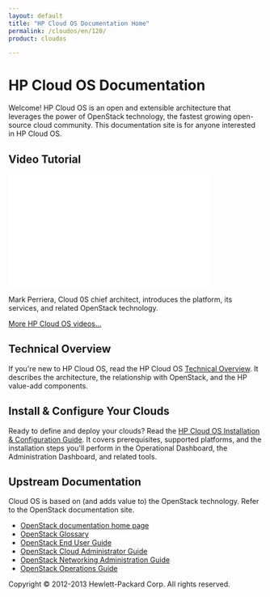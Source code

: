 ```yaml
---
layout: default
title: "HP Cloud OS Documentation Home"
permalink: /cloudos/en/120/
product: cloudos

---
```


# HP Cloud OS Documentation

Welcome! HP Cloud OS is an open and extensible architecture that leverages the power of OpenStack technology, 
the fastest growing open-source cloud community. This documentation site is for anyone interested in HP Cloud OS.

## Video Tutorial

<iframe width="400" height="225" src="//www.youtube.com/embed/Ba2wMPU5tpk" frameborder="0" allowfullscreen> </iframe>

Mark Perriera, Cloud 0S chief architect, introduces the platform, its services, and related OpenStack technology.

[More HP Cloud OS videos...](/cloudos/en/120/videos/)

## Technical Overview

If you're new to HP Cloud OS, read the HP Cloud OS [Technical Overview](/cloudos/en/120/overview/). It describes the architecture, 
the relationship with OpenStack, and the HP value-add components.

## Install &amp; Configure Your Clouds

Ready to define and deploy your clouds? Read the [HP Cloud OS Installation &amp; Configuration Guide](/cloudos/en/120/install/). 
It covers prerequisites, supported platforms, and the installation steps you'll perform in the Operational Dashboard, the Administration Dashboard, and related tools.

## Upstream Documentation

Cloud OS is based on (and adds value to) the OpenStack technology. Refer to the OpenStack documentation site.

* [OpenStack documentation home page](http://docs.openstack.org/)
* [OpenStack Glossary](http://docs.openstack.org/glossary/content/glossary.html)
* [OpenStack End User Guide](http://docs.openstack.org/user-guide/content/index.html)
* [OpenStack Cloud Administrator Guide](http://docs.openstack.org/trunk/openstack-compute/admin/content/index.html)
* [OpenStack Networking Administration Guide](http://docs.openstack.org/trunk/openstack-network/admin/content/index.html)
* [OpenStack Operations Guide](http://docs.openstack.org/trunk/openstack-ops/content/index.html)

Copyright &copy; 2012-2013 Hewlett-Packard Corp. All rights reserved.
